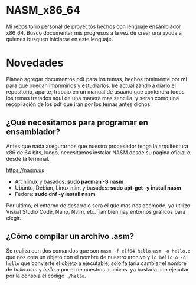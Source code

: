 # NASM_x86_64
Mi repositorio personal de proyectos hechos con lenguaje ensamblador x86_64.
Busco documentar mis progresos a la vez de crear una ayuda a quienes busquen iniciarse en este lenguaje.

# Novedades
Planeo agregar documentos pdf para los temas, hechos totalmente por mi para que puedan imprimirlos y estudiarlos.
Ire actualizando a diario el repositorio, aparte, trabajo en un manual de usuario que contendra todos los temas tratados aqui de una manera mas sencilla, y seran como una recopilación de los pdf que iran por los temas antes dichos.

## ¿Qué necesitamos para programar en ensamblador?

Antes que nada asegurarnos que nuestro procesador tenga la arquitectura x86 de 64 bits, luego, necesitamos instalar NASM desde su página oficial o desde la terminal.

https://nasm.us

- Archlinux y basados:
**sudo pacman -S nasm**
- Ubuntu, Debian, Linux mint y basados:
**sudo apt-get -y install nasm**
- Fedora:
**sudo dnf -y install nasm**

Por ultimo, el entorno de desarrolo sera el que mas nos acomode, yo utilizo Visual Studio Code, Nano, Nvim, etc. Tambien hay entornos gráficos para elegir.

## ¿Cómo compilar un archivo .asm?

Se realiza con dos comandos que son `nasm -f elf64 hello.asm -o hello.o` que nos crea un objeto con el nombre de nuestro archivo y `ld hello.o -o hello` que convierte el objeto a ejecutable, solo faltaria cambiar el nombre de *hello.asm* y *hello.o* por el de nuestros archivos. ya bastaria con ejecutar por la consola el código `./hello`.